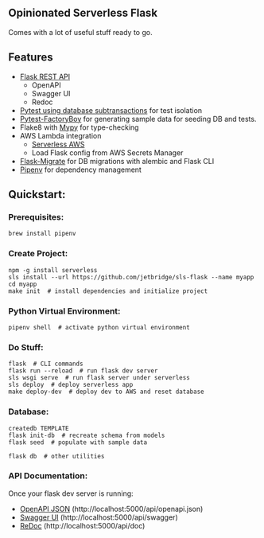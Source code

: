## Opinionated Serverless Flask
Comes with a lot of useful stuff ready to go.


## Features
* [Flask REST API](https://github.com/Nobatek/flask-rest-api)
  * OpenAPI
  * Swagger UI
  * Redoc
* [Pytest using database subtransactions](https://pypi.org/project/pytest-flask-sqlalchemy/) for test isolation
* [Pytest-FactoryBoy](https://pytest-factoryboy.readthedocs.io/en/latest/#model-fixture) for generating sample data for seeding DB and tests.
* Flake8 with [Mypy](http://mypy-lang.org/) for type-checking
* AWS Lambda integration
  * [Serverless AWS](https://serverless.com/framework/docs/providers/aws/)
  * Load Flask config from AWS Secrets Manager
* [Flask-Migrate](https://flask-migrate.readthedocs.io/en/latest/) for DB migrations with alembic and Flask CLI
* [Pipenv](https://pipenv.readthedocs.io/en/latest/) for dependency management


## Quickstart:

### Prerequisites:
`brew install pipenv`

### Create Project:
```
npm -g install serverless
sls install --url https://github.com/jetbridge/sls-flask --name myapp
cd myapp
make init  # install dependencies and initialize project
```

### Python Virtual Environment:
```
pipenv shell  # activate python virtual environment
```

### Do Stuff:
```
flask  # CLI commands
flask run --reload  # run flask dev server
sls wsgi serve  # run flask server under serverless
sls deploy  # deploy serverless app
make deploy-dev  # deploy dev to AWS and reset database
```

### Database:
```
createdb TEMPLATE
flask init-db  # recreate schema from models
flask seed  # populate with sample data

flask db  # other utilities
```

### API Documentation:
Once your flask dev server is running:
* [OpenAPI JSON](http://localhost:5000/api/openapi.json) (http://localhost:5000/api/openapi.json)
* [Swagger UI](http://localhost:5000/api/swagger) (http://localhost:5000/api/swagger)
* [ReDoc](http://localhost:5000/api/doc) (http://localhost:5000/api/doc)
